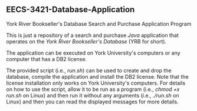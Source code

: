 ## EECS-3421-Database-Application

York River Bookseller's Database Search and Purchase Application Program

This is just a repository of a search and purchase *Java* application that operates on the *York River Bookseller's Database* (YRB for short).

The application can be executed on York University's computers or any computer that has a DB2 license.

The provided script (i.e., *run.sh*) can be used to create and drop the database, compile the application and install the DB2 license. Note that the license installation only works on York University's computers.
For details on how to use the script, allow it to be run as a program (i.e., *chmod +x run.sh* on Linux) and then run it without any arguments (i.e., *./run.sh* on Linux) and then you can read the displayed messages for more details.
